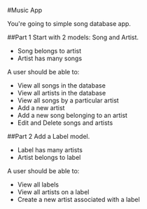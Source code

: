 #Music App

You're going to simple song database app. 

##Part 1 
Start with 2 models: Song and Artist.  

* Song belongs to artist
* Artist has many songs

A user should be able to:

* View all songs in the database
* View all artists in the database
* View all songs by a particular artist
* Add a new artist
* Add a new song belonging to an artist
* Edit and Delete songs and artists

##Part 2
Add a Label model. 

* Label has many artists
* Artist belongs to label

A user should be able to:

* View all labels
* View all artists on a label
* Create a new artist associated with a label



